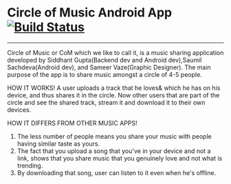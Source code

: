 # Circle of Music Android App   [![Build Status](https://travis-ci.org/Circle-Of-Music-Makers/Android-Application.svg?branch=master)](https://travis-ci.org/Circle-Of-Music-Makers/Android-Application)
___
Circle of Music or CoM which we like to call it, is a music sharing application developed by Siddhant Gupta(Backend dev and Android dev),Saumil Sachdeva(Android dev), and Sameer Vaze(Graphic Designer). The main purpose of the app is to share music amongst a circle of 4-5 people. 

HOW IT WORKS!
A user uploads a track that he loves& which he has on his device, and thus shares it in the circle. Now other users that are part of the circle and see the shared track, stream it and download it to their own devices. 

HOW IT DIFFERS FROM OTHER MUSIC APPS!
1. The less number of people means you share your music with people having similar taste as yours.
2. The fact that you upload a song that you've in your device and not a link, shows that you share music that you genuinely love and not what is trending.
3. By downloading that song, user can listen to it even when he's offline.
